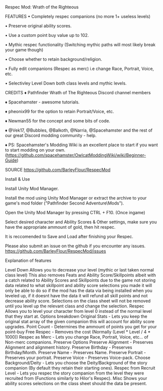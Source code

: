 
Respec Mod: Wrath of the Righteous

FEATURES 
• Completely respec companions (no more 1+ useless levels)

• Preserve original ability scores.

• Use a custom point buy value up to 102.

• Mythic respec functionality (Switching mythic paths will most likely break your game though)

• Choose whether to retain background/religion.

• Fully edit companions (Respec as merc) i.e change Race, Portrait, Voice, etc.

• Selectivley Level Down both class levels and mythic levels.

CREDITS
♦ Pathfinder Wrath of The Righteous Discord channel members

♦ Spacehamster - awesome tutorials.

♦ pheonix99 for the option to retain Portrait/Voice, etc.

♦ Newman55 for the concept and some bits of code.

♦ @Vek17, @Bubbles, @Balkoth, @Narria, @Spacehamster and the rest of our great Discord modding community - help.

♦ PS: Spacehamster's Modding Wiki is an excellent place to start if you want to start modding on your own. (https://github.com/spacehamster/OwlcatModdingWiki/wiki/Beginner-Guide)

SOURCE
https://github.com/BarleyFlour/RespecMod




Install & Use

 Install Unity Mod Manager﻿﻿.
 
 Install the mod using Unity Mod Manager﻿ or extract the archive to your game's mod folder ("Pathfinder Second Adventure\Mods").
 
 Open the Unity Mod Manager﻿ by pressing CTRL + F10. (Once ingame)
 
 Select desired character and Ability Scores & Other settings, make sure you have the appropriate ammount of gold, then hit respec.
 
 It is reccomended to Save and Load after finishing your Respec.
 


Please also submit an issue on the github if you encounter any issues. https://github.com/BarleyFlour/RespecMod/issues

Explanation of features

 Level Down
  Allows you to decrease your level (mythic or last taken normal class level)
  This also removes Feats and Ability Score/Skillpoints
  albeit with a catch related to Ability Scores and Skillpoints
  due to the game not storing data related to what skillpoint and ability score
  selections you made it will only be able to do so if the mod has the data via
  being installed when you leveled up, if it doesnt have the data it will refund
  all skill points and not decrease ability score.
  Selections on the class sheet will not be removed until you level up the
  relevant class and change the selection.
 Respec
  Allows you to level your character from level 0 instead of the normal level that   they start at.
  Options breakdown
   Original Stats - Lets you keep the original stat array of the given companion
   this will account for ability score upgrades.
   Point Count - Determines the ammount of points you get for your point-buy
   Free Respec - Removes the cost (Normally (Level * Level / 4 * 1000))
   Respec as Merc - Lets you change Race, Portrait, Voice, etc... 
   of Non-merc companions.
   Preserve Options
    Preserve Alignment - Preserves Alignment and alignment history.
    Preserve Birthday - Preserves Birthday/Month.
    Preserve Name - Preserves Name.
    Preserve Portrait - Preserves your portrait.
    Preserve Voice - Preserves Voice-pack.
   Choose Background/Deity - Lets you choose the Deity/Background of the story 
   companion (By default they retain their starting ones).
   Respec from Recruit Level - Lets you respec the story companion from the level
   they were recruited from (Functions similarly to Hilor's Respec).
  Misc
   Shows your ability scores selections on the class sheet should the data be present.
